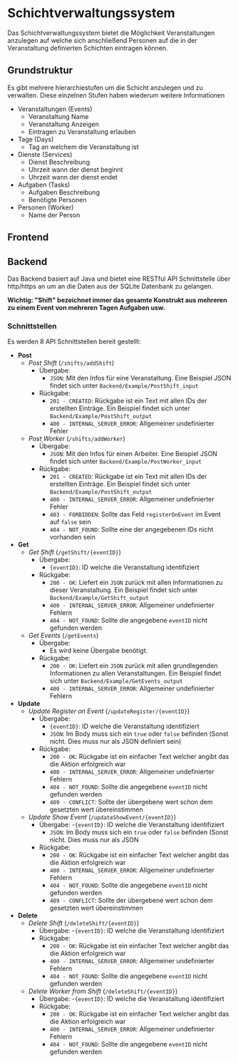 # Schichtverwaltungssystem
Das Schichtverwaltungssystem bietet die Möglichkeit Veranstaltungen anzulegen auf welche sich anschließend Personen auf die in der Veranstaltung definierten Schichten eintragen können.

## Grundstruktur
Es gibt mehrere hierarchiestufen um die Schicht anzulegen und zu verwalten. Diese einzelnen Stufen haben wiederum weitere Informationen
 - Veranstaltungen (Events)
	 - Veranstaltung Name
	 - Veranstaltung Anzeigen
	 - Eintragen zu Veranstaltung erlauben
 - Tage (Days)
	 - Tag an welchem die Veranstaltung ist
 - Dienste (Services)
	 - Dienst Beschreibung
	 - Uhrzeit wann der dienst beginnt
	 - Uhrzeit wann der dienst endet
 - Aufgaben (Tasks)
	 - Aufgaben Beschreibung
	 - Benötigte Personen
 - Personen (Worker)
	 - Name der Person

## Frontend

## Backend
Das Backend basiert auf Java und bietet eine RESTful API Schnittstelle über http/https an um an die Daten aus der SQLite Datenbank zu gelangen.

**Wichtig: "Shift" bezeichnet immer das gesamte Konstrukt aus mehreren zu einem Event von mehreren Tagen Aufgaben usw.**

### Schnittstellen

Es werden 8 API Schnittstellen bereit gestellt:
- **Post**
	- *Post Shift* (`/shifts/addShift`)
		- Übergabe:
			-  `JSON`: Mit den Infos für eine Veranstaltung. Eine Beispiel JSON findet sich unter `Backend/Example/PostShift_input`
		- Rückgabe:
			- `201 - CREATED`: Rückgabe ist ein Text mit allen IDs der erstellten Einträge. Ein Beispiel findet sich unter `Backend/Example/PostShift_output`
			- `400 - INTERNAL_SERVER_ERROR`: Allgemeiner undefinierter Fehler
	- *Post Worker* (`/shifts/addWorker`)
		- Übergabe: 
			- `JSON`: Mit den Infos für einen Arbeiter. Eine Beispiel JSON findet sich unter `Backend/Example/PostWorker_input`
		- Rückgabe:
			- `201 - CREATED`: Rückgabe ist ein Text mit allen IDs der erstellten Einträge. Ein Beispiel findet sich unter `Backend/Example/PostShift_output`
			- `400 - INTERNAL_SERVER_ERROR`: Allgemeiner undefinierter Fehler
			- `403 - FORBIDDEN`: Sollte das Feld `registerOnEvent` im Event auf `false` sein
			- `404 - NOT_FOUND`: Sollte eine der angegebenen IDs nicht vorhanden sein
- **Get**
	- *Get Shift* (`/getShift/{eventID}`)
		- Übergabe:
			- `{eventID}`: ID welche die Veranstaltung identifiziert
		- Rückgabe:
			- `200 - OK`: Liefert ein `JSON` zurück mit allen Informationen zu dieser Veranstaltung. Ein Beispiel findet sich unter `Backend/Example/GetShift_output`
			- `400 - INTERNAL_SERVER_ERROR`: Allgemeiner undefinierter Fehlern
			- `404 - NOT_FOUND`: Sollte die angegebene `eventID` nicht gefunden werden
	- *Get Events* (`/getEvents`)
		- Übergabe:
			- Es wird keine Übergabe benötigt.
		- Rückgabe:
			- `200 - OK`: Liefert ein `JSON` zurück mit allen grundlegenden Informationen zu allen Veranstaltungen. Ein Beispiel findet sich unter `Backend/Example/GetEvents_output`
			- `400 - INTERNAL_SERVER_ERROR`: Allgemeiner undefinierter Fehlern
- **Update**
	- *Update Register on Event* (`/updateRegister/{eventID}`)
		- Übergabe:
			- `{eventID}`: ID welche die Veranstaltung identifiziert
			- `JSON`: Im Body muss sich ein `true` oder `false` befinden (Sonst nicht. Dies muss nur als JSON definiert sein)
		- Rückgabe:
			- `200 - OK`: Rückgabe ist ein einfacher Text welcher angibt das die Aktion erfolgreich war
			- `400 - INTERNAL_SERVER_ERROR`: Allgemeiner undefinierter Fehlern
			- `404 - NOT_FOUND`: Sollte die angegebene `eventID` nicht gefunden werden
			- `409 - CONFLICT`: Sollte der übergebene wert schon dem gesetzten wert übereinstimmen
	- *Update Show Event* (`/updateShowEvent/{eventID}`)
		- Übergabe:
			-`{eventID}`: ID welche die Veranstaltung identifiziert
			- `JSON`: Im Body muss sich ein `true` oder `false` befinden (Sonst nicht. Dies muss nur als JSON 
		- Rückgabe:
			- `200 - OK`: Rückgabe ist ein einfacher Text welcher angibt das die Aktion erfolgreich war
			- `400 - INTERNAL_SERVER_ERROR`: Allgemeiner undefinierter Fehlern
			- `404 - NOT_FOUND`: Sollte die angegebene `eventID` nicht gefunden werden
			- `409 - CONFLICT`: Sollte der übergebene wert schon dem gesetzten wert übereinstimmen
- **Delete**
	- *Delete Shift* (`/deleteShift/{eventID}`)
		- Übergabe:
			-`{eventID}`: ID welche die Veranstaltung identifiziert
		- Rückgabe:
			- `200 - OK`: Rückgabe ist ein einfacher Text welcher angibt das die Aktion erfolgreich war
			- `400 - INTERNAL_SERVER_ERROR`: Allgemeiner undefinierter Fehlern
			- `404 - NOT_FOUND`: Sollte die angegebene `eventID` nicht gefunden werden
	- *Delete Worker from Shift* (`/deleteShift/{eventID}`)
		- Übergabe:
			-`{eventID}`: ID welche die Veranstaltung identifiziert
		- Rückgabe:
			- `200 - OK`: Rückgabe ist ein einfacher Text welcher angibt das die Aktion erfolgreich war
			- `400 - INTERNAL_SERVER_ERROR`: Allgemeiner undefinierter Fehlern
			- `404 - NOT_FOUND`: Sollte die angegebene `eventID` nicht gefunden werden

